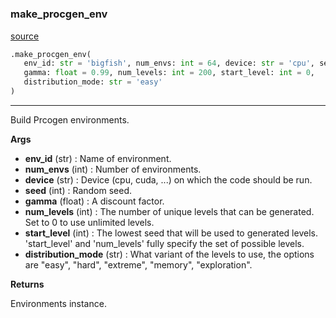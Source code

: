 #


### make_procgen_env
[source](https://github.com/RLE-Foundation/Hsuanwu\blob\main\hsuanwu/env/procgen/__init__.py\#L44)
```python
.make_procgen_env(
   env_id: str = 'bigfish', num_envs: int = 64, device: str = 'cpu', seed: int = 1,
   gamma: float = 0.99, num_levels: int = 200, start_level: int = 0,
   distribution_mode: str = 'easy'
)
```

---
Build Prcogen environments.


**Args**

* **env_id** (str) : Name of environment.
* **num_envs** (int) : Number of environments.
* **device** (str) : Device (cpu, cuda, ...) on which the code should be run.
* **seed** (int) : Random seed.
* **gamma** (float) : A discount factor.
* **num_levels** (int) : The number of unique levels that can be generated.
    Set to 0 to use unlimited levels.
* **start_level** (int) : The lowest seed that will be used to generated levels.
    'start_level' and 'num_levels' fully specify the set of possible levels.
* **distribution_mode** (str) : What variant of the levels to use, the options are "easy",
    "hard", "extreme", "memory", "exploration".


**Returns**

Environments instance.
